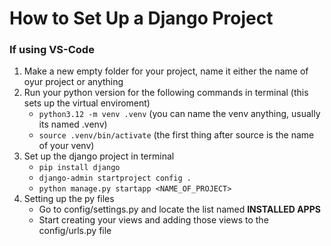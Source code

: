 # How to Set Up a Django Project

### If using VS-Code
1. Make a new empty folder for your project, name it either the name of oyur project or anything
2. Run your python version for the following commands in terminal (this sets up the virtual enviroment)
    - ```python3.12 -m venv .venv``` (you can name the venv anything, usually its named .venv)
    - ```source .venv/bin/activate``` (the first thing after source is the name of your venv)
3. Set up the django project in terminal
    - ```pip install django```
    - ```django-admin startproject config .```
    - ```python manage.py startapp <NAME_OF_PROJECT>```
4. Setting up the py files
    - Go to config/settings.py and locate the list named **INSTALLED APPS**
    - Start creating your views and adding those views to the config/urls.py file
